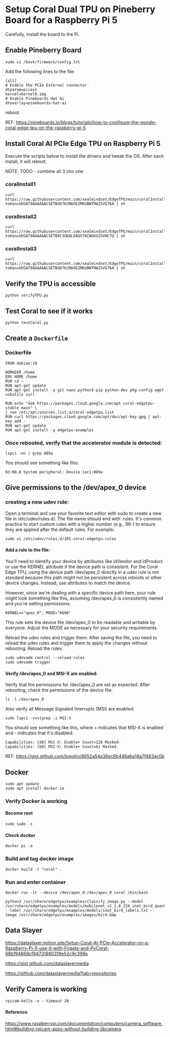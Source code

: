 # Setup Coral Dual TPU on Pineberry Board for a Raspberry Pi 5

Carefully, install the board to the Pi. 

## Enable Pineberry Board

```
sudo vi /boot/firmware/config.txt
```

Add the following lines to the file:

```
[all]
# Enable the PCIe External connector.
dtparam=pciex1
kernel=kernel8.img
# Enable Pineboards Hat Ai
dtoverlay=pineboards-hat-ai
```

reboot

REF: https://pineboards.io/blogs/tutorials/how-to-configure-the-google-coral-edge-tpu-on-the-raspberry-pi-5

## Install Coral AI PCIe Edge TPU on Raspberry Pi 5
Execute the scripts below to install the drivers and tweak the OS. After each install, it will reboot.

NOTE: TODO - combine all 3 into one

### coralInstall1

```
curl https://raw.githubusercontent.com/sealmindset/EdgeTPU/main/coralInstall1.sh?token=GHSAT0AAAAAACSETBXD7HJN6OEZMKUBWTMAZSVG76A | sh
```

### coralInstall2

```
curl https://raw.githubusercontent.com/sealmindset/EdgeTPU/main/coralInstall3.sh?token=GHSAT0AAAAAACSETBXC3UKAL6AQV74CWGKSZSVHC7Q | sh
```

### coralInstall3

```
curl https://raw.githubusercontent.com/sealmindset/EdgeTPU/main/coralInstall1.sh?token=GHSAT0AAAAAACSETBXD7HJN6OEZMKUBWTMAZSVG76A | sh
```

## Verify the TPU is accessible

```
python verifyTPU.py
```

## Test Coral to see if it works

```
python testCoral.py
```

## Create a `Dockerfile`

### Dockerfile

```
FROM debian:10

WORKDIR /home
ENV HOME /home
RUN cd ~
RUN apt-get update
RUN apt-get install -y git nano python3-pip python-dev pkg-config wget usbutils curl

RUN echo "deb https://packages.cloud.google.com/apt coral-edgetpu-stable main" \
| tee /etc/apt/sources.list.d/coral-edgetpu.list
RUN curl https://packages.cloud.google.com/apt/doc/apt-key.gpg | apt-key add -
RUN apt-get update
RUN apt-get install -y edgetpu-examples
```

### Once rebooted, verify that the accelerator module is detected:

```
lspci -nn | grep 089a
```

You should see something like this:

```
03:00.0 System peripheral: Device 1ac1:089a
```

## Give permissions to the /dev/apex_0 device 

### creating a new udev rule:
Open a terminal and use your favorite text editor with sudo to create a new file in /etc/udev/rules.d/. The file name should end with .rules. It's common practice to start custom rules with a higher number (e.g., 99-) to ensure they are applied after the default rules. For example:

```
sudo vi /etc/udev/rules.d/101-coral-edgetpu.rules
```

#### Add a rule to the file:

You'll need to identify your device by attributes like idVendor and idProduct or use the KERNEL attribute if the device path is consistent. For the Coral Edge TPU, using the device path /dev/apex_0 directly in a udev rule is not standard because this path might not be persistent across reboots or other device changes. Instead, use attributes to match the device.

However, since we're dealing with a specific device path here, your rule might look something like this, assuming /dev/apex_0 is consistently named and you're setting permissions:

```
KERNEL=="apex_0", MODE="0666"
```

This rule sets the device file /dev/apex_0 to be readable and writable by everyone. Adjust the MODE as necessary for your security requirements.

Reload the udev rules and trigger them: After saving the file, you need to reload the udev rules and trigger them to apply the changes without rebooting. Reload the rules:

```
sudo udevadm control --reload-rules
sudo udevadm trigger
```

#### Verify /dev/apex_0 and MSI-X are enabled:

Verify that the permissions for /dev/apex_0 are set as expected. After rebooting, check the permissions of the device file:

```
ls -l /dev/apex_0
```

Also verify all Message Signaled Interrupts (MSI) are enabled:

```
sudo lspci -vvv|grep -i MSI-X
```

You should see something like this, where + indicates that MSI-X is enabled and - indicates that it's disabled:

```
Capabilities: [d0] MSI-X: Enable+ Count=128 Masked-
Capabilities: [b0] MSI-X: Enable+ Count=61 Masked-
```

REF: https://gist.github.com/lpaolini/8652a54a36ec6b446aba18a7f483ac0b

## Docker

```
sudo apt update
sudo apt install docker.io
```

### Verify Docker is working

#### Become root

```
sudo sudo -s
```

#### Check docker

```
docker ps -a
```

### Build and tag docker image

```
docker build -t "coral" .
```

### Run and enter container

```
docker run -it --device /dev/apex_0:/dev/apex_0 coral /bin/bash
```

```
python3 /usr/share/edgetpu/examples/classify_image.py --model /usr/share/edgetpu/examples/models/mobilenet_v2_1.0_224_inat_bird_quant_edgetpu.tflite --label /usr/share/edgetpu/examples/models/inat_bird_labels.txt --image /usr/share/edgetpu/examples/images/bird.bmp
```

## Data Slayer

https://dataslayer.notion.site/Setup-Coral-AI-PCIe-Accelerator-on-a-Raspberry-Pi-5-use-it-with-Frigate-and-PyCoral-68bf94868cf84731860318e52c9c398a

https://gist.github.com/dataslayermedia

https://github.com/dataslayermedia?tab=repositories

## Verify Camera is working

```
rpicam-hello -n --timeout 20
```

#### Reference

https://www.raspberrypi.com/documentation/computers/camera_software.html#building-rpicam-apps-without-building-libcamera

